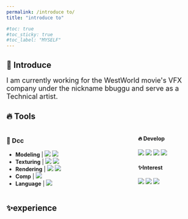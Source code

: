 ```yaml
---
permalink: /introduce to/
title: "introduce to"

#toc: true
#toc_sticky: true
#toc_label: "MYSELF"
---
```

<div>
<h2>🙌 Introduce</h2>
<span style="font-size: 18px;">I am currently working for the WestWorld movie's VFX company under the nickname bbuggu and serve as a Technical artist.</span> 
</div>

<div>
<h2>🔥 Tools </h2>
  <div style="display: flex;">
    <div style="flex: 4; padding-right: 14px;">
      <!-- 왼쪽 컨텐츠 -->
      <h3>🔧 Dcc </h3>
      <ul>
        <li><span style="font-size: 14px;"><strong>Modeling</strong></span> |  
        <img src="https://img.shields.io/badge/Maya-000000?style=for-the-badge&logo=Autodesk&logoColor=37A5CC"/>
        <img src="https://img.shields.io/badge/ZBrush-000000?style=for-the-badge&logo=pixologic&logoColor=white"/></li>
        <li><span style="font-size: 14px;"><strong>Texturing</strong></span> |
        <img src="https://img.shields.io/badge/Substance-000000?style=for-the-badge&logo=pixologic&logoColor=88CE02"/>
        <img src="https://img.shields.io/badge/Mari-000000?style=for-the-badge&logo=foundry&logoColor=FAA918"/></li>
        <li><span style="font-size: 14px;"><strong>Rendering</strong></span> |
        <img src="https://img.shields.io/badge/UE-000000?style=for-the-badge&logo=unrealengine&logoColor=white"/>
        <img src="https://img.shields.io/badge/Vray-000000?style=for-the-badge&logo=Vray&logoColor=white"/></li>
        <li><span style="font-size: 14px;"><strong>Comp</strong></span> |
        <img src="https://img.shields.io/badge/Nuke-000000?style=for-the-badge&logo=Nuke&logoColor=FFC20E"/></li>
        <li><span style="font-size: 14px;"><strong>Language</strong></span> |
        <img src="https://img.shields.io/badge/Python-000000?style=for-the-badge&logo=python&logoColor=3776AB"/></li>
      </ul>
    </div>
    <div style="flex: 2; padding-left: 14px;">
      <!-- 중간 컨텐츠 -->
      <h4>🔥 Develop</h4>
      <img src="https://img.shields.io/badge/UE-000000?style=for-the-badge&logo=unrealengine&logoColor=white"/>
      <img src="https://img.shields.io/badge/Python-000000?style=for-the-badge&logo=python&logoColor=3776AB"/>
      <img src="https://img.shields.io/badge/C++-000000?style=for-the-badge&logo=cplusplus&logoColor=00599C"/>
      <img src="https://img.shields.io/badge/OpenAI-000000?style=for-the-badge&logo=openai&logoColor=412991"/>
      <h4>✨Interest</h4>
      <img src="https://img.shields.io/badge/Diretx12-000000?style=for-the-badge&logo=Vray&logoColor=white"/>
      <img src="https://img.shields.io/badge/OpenGL-000000?style=for-the-badge&logo=opengl&logoColor=00599C"/>
      <img src="https://img.shields.io/badge/3d graphics-000000?style=for-the-badge&logo=vray&logoColor=00599C"/>
    </div>
    <!-- <div style="flex: 2; padding-left: 14px;">-->
      <!-- 오른쪽 컨텐츠 -->
      <!--<h4>✨ Interest</h4>
    </div>-->
  </div>
<div>
<div>
<h2> ✨experience </h2>
</div>